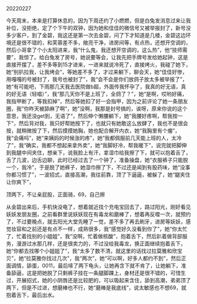 20220227

今天周末，本来是打算休息的，因为下周还约了小燃燃，但是白兔发消息过来让我补位，没拒绝，定了个下午的双钟，因为她和佳佳的微信号又被举报封了，新号没多少客户，到了金碧，我这还是第一次去金碧，问了下才知道是几楼，金碧这边环境还是很不错的，和芙蓉差不多，敞亮干净，进房间等，有点热，还想开空调的，然后小哥拿了个小太阳进来，我“什么鬼，我还想开空调的，这么热”，他“技师需要”，我惊了。给白兔发了房号，她说要等会，让我先把手牌号发给她起钟，这是直接开摆了，差不多等到15才进来，一进来就说冷死了，直接烤火，我碰了她下，她“别扒拉我，让我烤会”，等她差不多了，才过来躺下，聊会天，她“佳佳好惨，用嘎嘎的号被封了，我号也被封了”，我“会不会是你们放鸽子放太多被举报了”，她“有可能吧，下雨那几天我去医院做b超，外面传我怀孕了，我真的好无语，真的好无语（轻唱）”，我“那几天你不是上班了，全鸽了？”，她“是啊，哎哟好痛，我指甲断了，等我扣掉”，然后等她扣了好一会指甲，因为之前评论了她一条朋友圈，我”你昨天被舔麻了啊“，她”没啊，我那是封号搞的，诶呀，原来你说的这个意思，我还没get到，无语了“，然后伸个懒腰躺下，她”我腰好疼啊，帮我按一下“，然后背对我，我只好帮她按下了，也就只有她敢这么放肆了，我也不是很会按，就稍微按了下，然后摸摸她胸，她也配合解开内衣，她“我胸里有个瘤”，我“会痛吗”，她“来姨妈的时候涨的疼”，她“我都佩服前几天能上班的人，太冷了”，我“确实，我都不想起来拿外卖”，她“我脚好冷，帮我暖下”，说完就把脚伸到我腿中间夹住，想亲下，说我脸上有汗，拿湿巾给我擦了下，就可以抱着舌了，舌了几波，边舌边聊，此时已经过去了一个钟了，准备操盘，她“衣服裤子只能脱一个，我冷”，于是脱了她裤子，她湿巾擦了下，不过还是闻到有股药味，她“没事你都习惯了”，一波招式，直接高潮，我往前靠，顶了下逼逼，被躲了，她“腿夹住让你爽下”，

顶两下，不让亲屁股，正面骑，69，自己擦



从金碧出来后，手机快没电了，想着就近找个充电宝回去了，路过阳光，刚好看见妖妖发朋友圈，之前看群里说妖妖现在有毒龙和磨棒了，想着再反噬一次，就预约了，不过要晚点，就去阳光大堂先睡了一觉，差不多了再去刷牙，进房等妖妖，感觉妆容和之前还是有点不一样，成熟很多，我“感觉好久没看到你了”，她“你太忙了，忙着找别的小姐姐”，我“没啊，忙着做核酸”，抱着舌下，然后趴着做背部服务，漫游过水那几样，还是很卖力的，不过没给我毒龙，换正面继续抱着舌下，她“你都去找哪个小姐姐了”，我“太多了数不清，就这里的话找过拉莫雅和欣宝贝”，她“拉莫雅你找过几次”，我“两次”，她“可以啊，好多人都约不到”，然后正面调情，舔蛋，0011，最后嗦了两下龟头，让她再含下就不肯了，让她躺下，准备舔逼，这是把她脱了只剩裤子挂在一条腿脚踝上，身材还是很不错的，可惜生过，开展招式，她的小阴唇还是比较肥的，可以吸起来含住，舔到高潮，弟弟顶了两下，但是不过进，想磨棒也不行，她“磨棒是我底线”，说太敏感也不想69，就抱着舌下，最后出水。